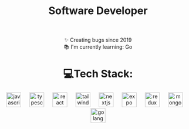 <h1 align="center">Software Developer</h1>

###

<br clear="both">

<p align="center">✨ Creating bugs since 2019<br>📚 I'm currently learning: Go</p>

###

<h1 align="center">💻Tech Stack:</h1>

###

<div align="center">
  <img src="https://cdn.jsdelivr.net/gh/devicons/devicon/icons/javascript/javascript-original.svg" height="40" alt="javascript logo"  />
  <img width="15" />
  <img src="https://upload.wikimedia.org/wikipedia/commons/thumb/4/4c/Typescript_logo_2020.svg/1200px-Typescript_logo_2020.svg.png" height="40" alt="typescript logo"  />
  <img width="15" />
  <img src="https://cdn.jsdelivr.net/gh/devicons/devicon/icons/react/react-original.svg" height="40" alt="react logo"  />
  <img width="15" />
  <img src="https://cdn.jsdelivr.net/gh/devicons/devicon/icons/tailwindcss/tailwindcss-plain.svg" height="40" alt="tailwindcss logo"  />
  <img width="15" />
  <img src="https://skillicons.dev/icons?i=nextjs" height="40" alt="nextjs logo"  />
  <img width="15" />
  <img src="https://icons-for-free.com/iconfiles/png/512/Expo-1329545818230359497.png" height="40" alt="expo logo"  />
  <img width="15" />
  <img src="https://cdn.worldvectorlogo.com/logos/redux.svg" height="40" alt="redux logo"  />
  <img width="15" />
  <img src="https://cdn.jsdelivr.net/gh/devicons/devicon/icons/mongodb/mongodb-original.svg" height="40" alt="mongodb logo"  />
  <img width="15" />
  <img src="https://w7.pngwing.com/pngs/566/160/png-transparent-golang-hd-logo.png" height="40" alt="golang logo"  />
</div>

###
